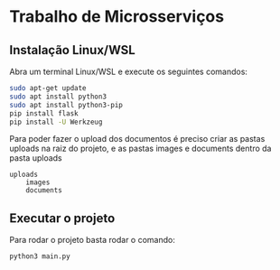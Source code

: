 # Trabalho de Microsserviços

## Instalação Linux/WSL

Abra um terminal Linux/WSL e execute os seguintes comandos:

```bash
sudo apt-get update
sudo apt install python3
sudo apt install python3-pip
pip install flask
pip install -U Werkzeug
```

Para poder fazer o upload dos documentos é preciso criar as pastas uploads na raiz do projeto, e as pastas images e documents dentro da pasta uploads

```terminal
uploads
    images
    documents
```

## Executar o projeto

Para rodar o projeto basta rodar o comando:

```bash
python3 main.py
```
